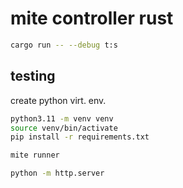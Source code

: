 # mite controller rust

```bash
cargo run -- --debug t:s
```

## testing

create python virt. env.
```bash
python3.11 -m venv venv
source venv/bin/activate
pip install -r requirements.txt
```

```bash
mite runner
```

```bash
python -m http.server
```

